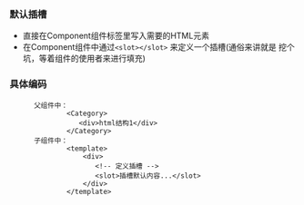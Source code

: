 ### 默认插槽
+ 直接在Component组件标签里写入需要的HTML元素
+ 在Component组件中通过`<slot></slot>` 来定义一个插槽(通俗来讲就是 挖个坑，等着组件的使用者来进行填充)

### 具体编码
```vue
      父组件中：
              <Category>
                 <div>html结构1</div>
              </Category>
      子组件中：
              <template>
                  <div>
                     <!-- 定义插槽 -->
                     <slot>插槽默认内容...</slot>
                  </div>
              </template>
```